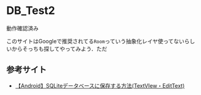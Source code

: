 # DB_Test2

動作確認済み

このサイトはGoogleで推奨されてる`Room`っていう抽象化レイヤ使ってないらしいからそっちも探してやってみよう．ただ

## 参考サイト

- [【Android】SQLiteデータベースに保存する方法(TextVIew・EditText)](https://www.ma-chanblog.com/2021/01/android-db-text.html)
